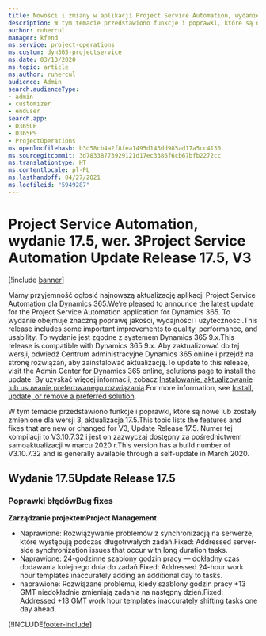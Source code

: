```yaml
---
title: Nowości i zmiany w aplikacji Project Service Automation, wydanie 17.5, Poprawka, wer. 3
description: W tym temacie przedstawiono funkcje i poprawki, które są dostepne w programie Project Service Automation, aktualizacja 17.5, wer. 3.
author: ruhercul
manager: kfend
ms.service: project-operations
ms.custom: dyn365-projectservice
ms.date: 03/13/2020
ms.topic: article
ms.author: ruhercul
audience: Admin
search.audienceType:
- admin
- customizer
- enduser
search.app:
- D365CE
- D365PS
- ProjectOperations
ms.openlocfilehash: b3d58cb4a2f8fea1495d143dd985ad17a5cc4130
ms.sourcegitcommit: 3d78338773929121d17ec3386f6cb67bfb2272cc
ms.translationtype: HT
ms.contentlocale: pl-PL
ms.lasthandoff: 04/27/2021
ms.locfileid: "5949287"
---
```

# <a name="project-service-automation-update-release-175-v3"></a><span data-ttu-id="1806d-103">Project Service Automation, wydanie 17.5, wer. 3</span><span class="sxs-lookup"><span data-stu-id="1806d-103">Project Service Automation Update Release 17.5, V3</span></span>

[!include [banner](../includes/psa-now-project-operations.md)]

<span data-ttu-id="1806d-104">Mamy przyjemność ogłosić najnowszą aktualizację aplikacji Project Service Automation dla Dynamics 365.</span><span class="sxs-lookup"><span data-stu-id="1806d-104">We’re pleased to announce the latest update for the Project Service Automation application for Dynamics 365.</span></span> <span data-ttu-id="1806d-105">To wydanie obejmuje znaczną poprawę jakości, wydajności i użyteczności.</span><span class="sxs-lookup"><span data-stu-id="1806d-105">This release includes some important improvements to quality, performance, and usability.</span></span>  <span data-ttu-id="1806d-106">To wydanie jest zgodne z systemem Dynamics 365 9.x.</span><span class="sxs-lookup"><span data-stu-id="1806d-106">This release is compatible with Dynamics 365 9.x.</span></span> <span data-ttu-id="1806d-107">Aby zaktualizować do tej wersji, odwiedź Centrum administracyjne Dynamics 365 online i przejdź na stronę rozwiązań, aby zainstalować aktualizację.</span><span class="sxs-lookup"><span data-stu-id="1806d-107">To update to this release, visit the Admin Center for Dynamics 365 online, solutions page to install the update.</span></span> <span data-ttu-id="1806d-108">By uzyskać więcej informacji, zobacz [Instalowanie, aktualizowanie lub usuwanie preferowanego rozwiązania](/power-platform/admin/install-remove-preferred-solution).</span><span class="sxs-lookup"><span data-stu-id="1806d-108">For more information, see [Install, update, or remove a preferred solution](/power-platform/admin/install-remove-preferred-solution).</span></span>

<span data-ttu-id="1806d-109">W tym temacie przedstawiono funkcje i poprawki, które są nowe lub zostały zmienione dla wersji 3, aktualizacja 17.5.</span><span class="sxs-lookup"><span data-stu-id="1806d-109">This topic lists the features and fixes that are new or changed for V3, Update Release 17.5.</span></span> <span data-ttu-id="1806d-110">Numer tej kompilacji to V3.10.7.32 i jest on zazwyczaj dostępny za pośrednictwem samoaktualizacji w marcu 2020 r.</span><span class="sxs-lookup"><span data-stu-id="1806d-110">This version has a build number of V3.10.7.32 and is generally available through a self-update in March 2020.</span></span>


## <a name="update-release-175"></a><span data-ttu-id="1806d-111">Wydanie 17.5</span><span class="sxs-lookup"><span data-stu-id="1806d-111">Update Release 17.5</span></span>

### <a name="bug-fixes"></a><span data-ttu-id="1806d-112">Poprawki błędów</span><span class="sxs-lookup"><span data-stu-id="1806d-112">Bug fixes</span></span>


<span data-ttu-id="1806d-113">**Zarządzanie projektem**</span><span class="sxs-lookup"><span data-stu-id="1806d-113">**Project Management**</span></span>

- <span data-ttu-id="1806d-114">Naprawione: Rozwiązywanie problemów z synchronizacją na serwerze, które występują podczas długotrwałych zadań.</span><span class="sxs-lookup"><span data-stu-id="1806d-114">Fixed: Addressed server-side synchronization issues that occur with long duration tasks.</span></span>
- <span data-ttu-id="1806d-115">Naprawione: 24-godzinne szablony godzin pracy — dokładny czas dodawania kolejnego dnia do zadań.</span><span class="sxs-lookup"><span data-stu-id="1806d-115">Fixed: Addressed 24-hour work hour templates inaccurately adding an additional day to tasks.</span></span>
- <span data-ttu-id="1806d-116">naprawione: Rozwiązane problemu, kiedy szablony godzin pracy +13 GMT niedokładnie zmieniają zadania na następny dzień.</span><span class="sxs-lookup"><span data-stu-id="1806d-116">Fixed: Addressed +13 GMT work hour templates inaccurately shifting tasks one day ahead.</span></span>



[!INCLUDE[footer-include](../includes/footer-banner.md)]